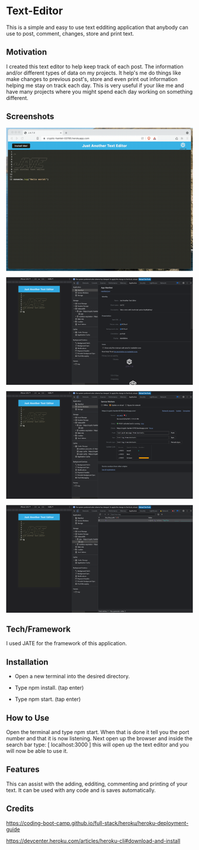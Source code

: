 # Text-Editor

This is a simple and easy to use text edditing application that anybody can use to post, comment, changes, store and print text.

## Motivation

I created this text editor to help keep track of each post. The information and/or different types of data on my projects. It help's me do things like make changes to previous post's, store and even print out information helping me stay on track each day. This is very useful if your like me and have many projects where you might spend each day working on something different.

## Screenshots

![alt text](./Assets/00-demo.gif)

![alt text](./Assets/01-manifest.png)

![alt text](./Assets/02-service-worker.png)

![alt text](./Assets/03-idb-storage.png)

## Tech/Framework

I used JATE for the framework of this application.

## Installation

- Open a new terminal into the desired directory.

- Type npm install. (tap enter)

- Type npm start. (tap enter)

## How to Use

Open the terminal and type npm start. When that is done it tell you the port number and that it is now listening. Next open up the browser and inside the search bar type: [ localhost:3000 ] this will open up the text editor and you will now be able to use it.

## Features

This can assist with the adding, edditing, commenting and printing of your text. It can be used with any code and is saves automatically.

## Credits

https://coding-boot-camp.github.io/full-stack/heroku/heroku-deployment-guide

https://devcenter.heroku.com/articles/heroku-cli#download-and-install
